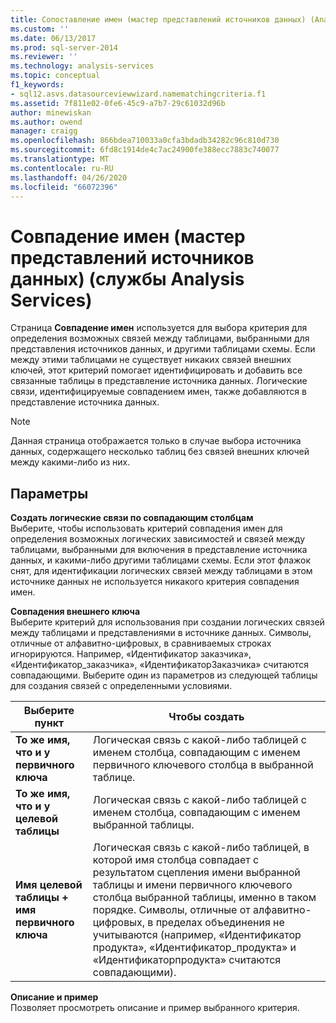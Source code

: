 ```yaml
---
title: Сопоставление имен (мастер представлений источников данных) (Analysis Services) | Документация Майкрософт
ms.custom: ''
ms.date: 06/13/2017
ms.prod: sql-server-2014
ms.reviewer: ''
ms.technology: analysis-services
ms.topic: conceptual
f1_keywords:
- sql12.asvs.datasourceviewwizard.namematchingcriteria.f1
ms.assetid: 7f811e02-0fe6-45c9-a7b7-29c61032d96b
author: minewiskan
ms.author: owend
manager: craigg
ms.openlocfilehash: 866bdea710033a0cfa3bdadb34282c96c810d730
ms.sourcegitcommit: 6fd8c1914de4c7ac24900fe388ecc7883c740077
ms.translationtype: MT
ms.contentlocale: ru-RU
ms.lasthandoff: 04/26/2020
ms.locfileid: "66072396"
---
```

# <a name="name-matching-data-source-view-wizard-analysis-services"></a>Совпадение имен (мастер представлений источников данных) (службы Analysis Services)
  Страница **Совпадение имен** используется для выбора критерия для определения возможных связей между таблицами, выбранными для представления источников данных, и другими таблицами схемы. Если между этими таблицами не существует никаких связей внешних ключей, этот критерий помогает идентифицировать и добавить все связанные таблицы в представление источника данных. Логические связи, идентифицируемые совпадением имен, также добавляются в представление источника данных.  
  
> [!NOTE]  
>  Данная страница отображается только в случае выбора источника данных, содержащего несколько таблиц без связей внешних ключей между какими-либо из них.  
  
## <a name="options"></a>Параметры  
 **Создать логические связи по совпадающим столбцам**  
 Выберите, чтобы использовать критерий совпадения имен для определения возможных логических зависимостей и связей между таблицами, выбранными для включения в представление источника данных, и какими-либо другими таблицами схемы. Если этот флажок снят, для идентификации логических связей между таблицами в этом источнике данных не используется никакого критерия совпадения имен.  
  
 **Совпадения внешнего ключа**  
 Выберите критерий для использования при создании логических связей между таблицами и представлениями в источнике данных. Символы, отличные от алфавитно-цифровых, в сравниваемых строках игнорируются. Например, «Идентификатор заказчика», «Идентификатор_заказчика», «ИдентификаторЗаказчика» считаются совпадающими. Выберите один из параметров из следующей таблицы для создания связей с определенными условиями.  
  
|Выберите пункт|Чтобы создать|  
|------------|---------------|  
|**То же имя, что и у первичного ключа**|Логическая связь с какой-либо таблицей с именем столбца, совпадающим с именем первичного ключевого столбца в выбранной таблице.|  
|**То же имя, что и у целевой таблицы**|Логическая связь с какой-либо таблицей с именем столбца, совпадающим с именем выбранной таблицы.|  
|**Имя целевой таблицы + имя первичного ключа**|Логическая связь с какой-либо таблицей, в которой имя столбца совпадает с результатом сцепления имени выбранной таблицы и имени первичного ключевого столбца выбранной таблицы, именно в таком порядке. Символы, отличные от алфавитно-цифровых, в пределах объединения не учитываются (например, «Идентификатор продукта», «Идентификатор_продукта» и «Идентификаторпродукта» считаются совпадающими).|  
  
 **Описание и пример**  
 Позволяет просмотреть описание и пример выбранного критерия.  
  
  
